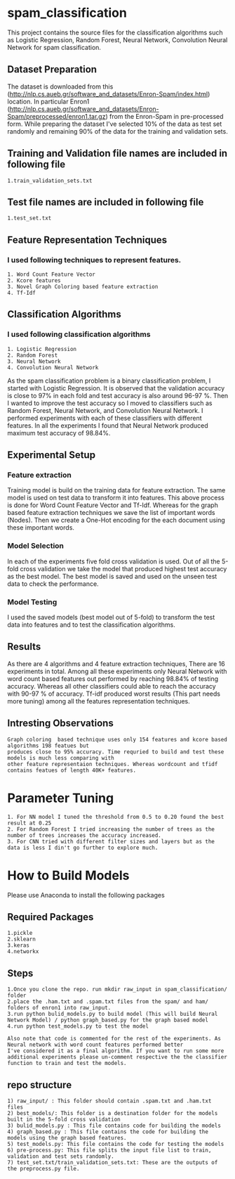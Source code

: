 # spam_classification
This project contains the source files for the classification algorithms such as
Logistic Regression, Random Forest, Neural Network, Convolution Neural Network for
spam classification.

## Dataset Preparation
The dataset is downloaded from this (http://nlp.cs.aueb.gr/software_and_datasets/Enron-Spam/index.html) location. In particular
Enron1 (http://nlp.cs.aueb.gr/software_and_datasets/Enron-Spam/preprocessed/enron1.tar.gz) from the Enron-Spam in pre-processed form.
While preparing the dataset I've selected  10% of the data as test set randomly and remaining 90% of the data  for the training and validation sets.

## Training and Validation file names are included in following file
    1.train_validation_sets.txt
## Test file names are included in following file
    1.test_set.txt

## Feature Representation Techniques
### I used following techniques to represent features.
    1. Word Count Feature Vector
    2. Kcore features
    3. Novel Graph Coloring based feature extraction
    4. Tf-Idf


## Classification Algorithms
### I used following classification algorithms
    1. Logistic Regression
    2. Random Forest
    3. Neural Network
    4. Convolution Neural Network

As the spam classification problem is a binary classification problem, I started with
Logistic Regression. It is observed that the validation accuracy is close to 97% in each fold and test accuracy is also around 96-97 %. Then I wanted to improve the
test accuracy so I moved to classifiers such as Random Forest, Neural Network, and Convolution Neural Network. I performed experiments
with each of these classifiers with different features. In all the experiments I found that Neural Network produced maximum test accuracy of 98.84%.

## Experimental Setup
### Feature extraction
Training model is build on the training data for feature extraction. The same model is used on test data to transform it into features. This above process is done for Word Count Feature Vector and Tf-Idf. Whereas for the
graph based feature extraction techniques we save the list of important words (Nodes). Then we create a One-Hot encoding for the each document using these important words.
### Model Selection
In each of the experiments five fold cross validation is used. Out of all the 5-fold cross validation we take the model that produced
highest test accuracy as the best model. The best model is saved and used on the unseen test data to check the performance.

### Model Testing
I used the saved models (best model out of 5-fold) to transform the test data into features and to test the classification algorithms.

## Results
As there are 4 algorithms and 4 feature extraction techniques, There are 16 experiments in total.
Among all these experiments only Neural Network with word count based features out performed by reaching 98.84% of testing accuracy.
Whereas all other classifiers could able to reach the accuracy with 90-97 % of accuracy. Tf-idf produced worst results (This part needs more tuning) among all the features representation techniques.

## Intresting Observations
    Graph coloring  based technique uses only 154 features and kcore based algorithms 198 featues but
    produces close to 95% accuracy. Time requried to build and test these models is much less comparing with
    other feature representaion techniques. Whereas wordcount and tfidf contains featues of length 40K+ features.

# Parameter Tuning
    1. For NN model I tuned the threshold from 0.5 to 0.20 found the best result at 0.25
    2. For Random Forest I tried increasing the number of trees as the number of trees increases the accuracy increased.
    3. For CNN tried with different filter sizes and layers but as the data is less I din't go further to explore much.


# How to Build Models
Please use Anaconda to install the following packages
## Required Packages
    1.pickle
    2.sklearn
    3.keras
    4.networkx
## Steps
    1.Once you clone the repo. run mkdir raw_input in spam_classification/ folder
    2.place the .ham.txt and .spam.txt files from the spam/ and ham/ folders of enron1 into raw_input.
    3.run python bulid_models.py to build model (This will build Neural Network Model) / python graph_based.py for the graph based model
    4.run python test_models.py to test the model

    Also note that code is commented for the rest of the experiments. As Neural network with word count features performed better
    I've considered it as a final algorithm. If you want to run some more additional experiments please un-comment respective the the classifier
    function to train and test the models.

## repo structure
    1) raw_input/ : This folder should contain .spam.txt and .ham.txt files
    2) best_models/: This folder is a destination folder for the models built in the 5-fold cross validation
    3) bulid_models.py : This file contains code for building the models
    4) graph_based.py : This file contains the code for building the models using the graph based features.
    5) test_models.py: This file contains the code for testing the models
    6) pre-process.py: This file splits the input file list to train, validation and test sets randomly.
    7) test_set.txt/train_validation_sets.txt: These are the outputs of the preprocess.py file.

